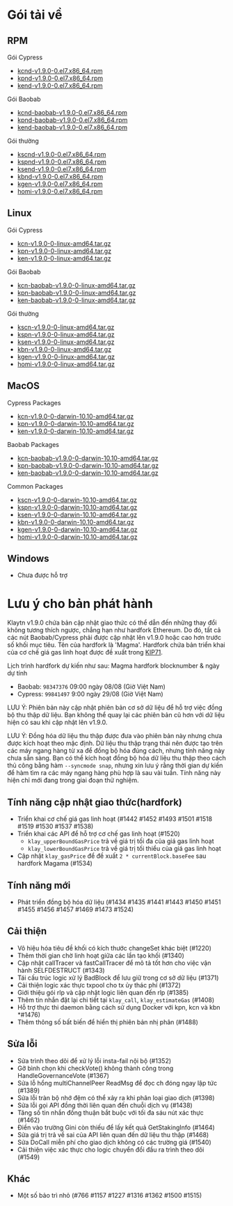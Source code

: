 # Gói tải về <a id="package-downloads"></a>

## RPM <a id="rpm"></a>

Gói Cypress
- [kcnd-v1.9.0-0.el7.x86_64.rpm](https://packages.klaytn.net/klaytn/v1.9.0/kcnd-v1.9.0-0.el7.x86_64.rpm)
- [kpnd-v1.9.0-0.el7.x86_64.rpm](https://packages.klaytn.net/klaytn/v1.9.0/kpnd-v1.9.0-0.el7.x86_64.rpm)
- [kend-v1.9.0-0.el7.x86_64.rpm](https://packages.klaytn.net/klaytn/v1.9.0/kend-v1.9.0-0.el7.x86_64.rpm)

Gói Baobab
- [kcnd-baobab-v1.9.0-0.el7.x86_64.rpm](https://packages.klaytn.net/klaytn/v1.9.0/kcnd-baobab-v1.9.0-0.el7.x86_64.rpm)
- [kpnd-baobab-v1.9.0-0.el7.x86_64.rpm](https://packages.klaytn.net/klaytn/v1.9.0/kpnd-baobab-v1.9.0-0.el7.x86_64.rpm)
- [kend-baobab-v1.9.0-0.el7.x86_64.rpm](https://packages.klaytn.net/klaytn/v1.9.0/kend-baobab-v1.9.0-0.el7.x86_64.rpm)

Gói thường
- [kscnd-v1.9.0-0.el7.x86_64.rpm](https://packages.klaytn.net/klaytn/v1.9.0/kscnd-v1.9.0-0.el7.x86_64.rpm)
- [kspnd-v1.9.0-0.el7.x86_64.rpm](https://packages.klaytn.net/klaytn/v1.9.0/kspnd-v1.9.0-0.el7.x86_64.rpm)
- [ksend-v1.9.0-0.el7.x86_64.rpm](https://packages.klaytn.net/klaytn/v1.9.0/ksend-v1.9.0-0.el7.x86_64.rpm)
- [kbnd-v1.9.0-0.el7.x86_64.rpm](https://packages.klaytn.net/klaytn/v1.9.0/kbnd-v1.9.0-0.el7.x86_64.rpm)
- [kgen-v1.9.0-0.el7.x86_64.rpm](https://packages.klaytn.net/klaytn/v1.9.0/kgen-v1.9.0-0.el7.x86_64.rpm)
- [homi-v1.9.0-0.el7.x86_64.rpm](https://packages.klaytn.net/klaytn/v1.9.0/homi-v1.9.0-0.el7.x86_64.rpm)

## Linux <a id="linux"></a>

Gói Cypress
- [kcn-v1.9.0-0-linux-amd64.tar.gz](https://packages.klaytn.net/klaytn/v1.9.0/kcn-v1.9.0-0-linux-amd64.tar.gz)
- [kpn-v1.9.0-0-linux-amd64.tar.gz](https://packages.klaytn.net/klaytn/v1.9.0/kpn-v1.9.0-0-linux-amd64.tar.gz)
- [ken-v1.9.0-0-linux-amd64.tar.gz](https://packages.klaytn.net/klaytn/v1.9.0/ken-v1.9.0-0-linux-amd64.tar.gz)

Gói Baobab
- [kcn-baobab-v1.9.0-0-linux-amd64.tar.gz](https://packages.klaytn.net/klaytn/v1.9.0/kcn-baobab-v1.9.0-0-linux-amd64.tar.gz)
- [kpn-baobab-v1.9.0-0-linux-amd64.tar.gz](https://packages.klaytn.net/klaytn/v1.9.0/kpn-baobab-v1.9.0-0-linux-amd64.tar.gz)
- [ken-baobab-v1.9.0-0-linux-amd64.tar.gz](https://packages.klaytn.net/klaytn/v1.9.0/ken-baobab-v1.9.0-0-linux-amd64.tar.gz)

Gói thường
- [kscn-v1.9.0-0-linux-amd64.tar.gz](https://packages.klaytn.net/klaytn/v1.9.0/kscn-v1.9.0-0-linux-amd64.tar.gz)
- [kspn-v1.9.0-0-linux-amd64.tar.gz](https://packages.klaytn.net/klaytn/v1.9.0/kspn-v1.9.0-0-linux-amd64.tar.gz)
- [ksen-v1.9.0-0-linux-amd64.tar.gz](https://packages.klaytn.net/klaytn/v1.9.0/ksen-v1.9.0-0-linux-amd64.tar.gz)
- [kbn-v1.9.0-0-linux-amd64.tar.gz](https://packages.klaytn.net/klaytn/v1.9.0/kbn-v1.9.0-0-linux-amd64.tar.gz)
- [kgen-v1.9.0-0-linux-amd64.tar.gz](https://packages.klaytn.net/klaytn/v1.9.0/kgen-v1.9.0-0-linux-amd64.tar.gz)
- [homi-v1.9.0-0-linux-amd64.tar.gz](https://packages.klaytn.net/klaytn/v1.9.0/homi-v1.9.0-0-linux-amd64.tar.gz)

## MacOS <a id="macos"></a>

Cypress Packages
- [kcn-v1.9.0-0-darwin-10.10-amd64.tar.gz](https://packages.klaytn.net/klaytn/v1.9.0/kcn-v1.9.0-0-darwin-10.10-amd64.tar.gz)
- [kpn-v1.9.0-0-darwin-10.10-amd64.tar.gz](https://packages.klaytn.net/klaytn/v1.9.0/kpn-v1.9.0-0-darwin-10.10-amd64.tar.gz)
- [ken-v1.9.0-0-darwin-10.10-amd64.tar.gz](https://packages.klaytn.net/klaytn/v1.9.0/ken-v1.9.0-0-darwin-10.10-amd64.tar.gz)

Baobab Packages
- [kcn-baobab-v1.9.0-0-darwin-10.10-amd64.tar.gz](https://packages.klaytn.net/klaytn/v1.9.0/kcn-baobab-v1.9.0-0-darwin-10.10-amd64.tar.gz)
- [kpn-baobab-v1.9.0-0-darwin-10.10-amd64.tar.gz](https://packages.klaytn.net/klaytn/v1.9.0/kpn-baobab-v1.9.0-0-darwin-10.10-amd64.tar.gz)
- [ken-baobab-v1.9.0-0-darwin-10.10-amd64.tar.gz](https://packages.klaytn.net/klaytn/v1.9.0/ken-baobab-v1.9.0-0-darwin-10.10-amd64.tar.gz)

Common Packages
- [kscn-v1.9.0-0-darwin-10.10-amd64.tar.gz](https://packages.klaytn.net/klaytn/v1.9.0/kscn-v1.9.0-0-darwin-10.10-amd64.tar.gz)
- [kspn-v1.9.0-0-darwin-10.10-amd64.tar.gz](https://packages.klaytn.net/klaytn/v1.9.0/kspn-v1.9.0-0-darwin-10.10-amd64.tar.gz)
- [ksen-v1.9.0-0-darwin-10.10-amd64.tar.gz](https://packages.klaytn.net/klaytn/v1.9.0/ksen-v1.9.0-0-darwin-10.10-amd64.tar.gz)
- [kbn-v1.9.0-0-darwin-10.10-amd64.tar.gz](https://packages.klaytn.net/klaytn/v1.9.0/kbn-v1.9.0-0-darwin-10.10-amd64.tar.gz)
- [kgen-v1.9.0-0-darwin-10.10-amd64.tar.gz](https://packages.klaytn.net/klaytn/v1.9.0/kgen-v1.9.0-0-darwin-10.10-amd64.tar.gz)
- [homi-v1.9.0-0-darwin-10.10-amd64.tar.gz](https://packages.klaytn.net/klaytn/v1.9.0/homi-v1.9.0-0-darwin-10.10-amd64.tar.gz)

## Windows <a id="windows"></a>

- Chưa được hỗ trợ


# Lưu ý cho bản phát hành <a id="release-notes"></a>

Klaytn v1.9.0 chứa bản cập nhật giao thức có thể dẫn đến những thay đổi không tương thích ngược, chẳng hạn như hardfork Ethereum. Do đó, tất cả các nút Baobab/Cypress phải được cập nhật lên v1.9.0 hoặc cao hơn trước số khối mục tiêu. Tên của hardfork là 'Magma'. Hardfork chứa bản triển khai của cơ chế giá gas linh hoạt được đề xuất trong [KIP71](https://kips.klaytn.foundation/KIPs/kip-71).

Lịch trình hardfork dự kiến như sau: Magma hardfork blocknumber & ngày dự tính
- Baobab: `98347376` 09:00 ngày 08/08 (Giờ Việt Nam)
- Cypress: `99841497` 9:00 ngày 29/08 (Giờ Việt Nam)

LƯU Ý: Phiên bản này cập nhật phiên bản cơ sở dữ liệu để hỗ trợ việc đồng bộ thu thập dữ liệu. Bạn không thể quay lại các phiên bản cũ hơn với dữ liệu hiện có sau khi cập nhật lên v1.9.0.

LƯU Ý: Đồng hóa dữ liệu thu thập được đưa vào phiên bản này nhưng chưa được kích hoạt theo mặc định. Dữ liệu thu thập trạng thái nên được tạo trên các máy ngang hàng từ xa để đồng bộ hóa đúng cách, nhưng tính năng này chưa sẵn sàng. Bạn có thể kích hoạt đồng bộ hóa dữ liệu thu thập theo cách thủ công bằng hàm `--syncmode snap`, nhưng xin lưu ý rằng thời gian dự kiến để hàm tìm ra các máy ngang hàng phù hợp là sau vài tuần. Tính năng này hiện chỉ mới đang trong giai đoạn thử nghiệm.

## Tính năng cập nhật giao thức(hardfork)
- Triển khai cơ chế giá gas linh hoạt (#1442 #1452 #1493 #1501 #1518 #1519 #1530 #1537 #1538)
- Triển khai các API để hỗ trợ cơ chế gas linh hoạt (#1520)
    - `klay_upperBoundGasPrice` trả về giá trị tối đa của giá gas linh hoạt
    - `klay_lowerBoundGasPrice` trả về giá trị tối thiểu của giá gas linh hoạt
- Cập nhật `klay_gasPrice` để đề xuất `2 * currentBlock.baseFee` sau hardfork Magama (#1534)

## Tính năng mới
- Phát triển đồng bộ hóa dữ liệu (#1434 #1435 #1441 #1443 #1450 #1451 #1455 #1456 #1457 #1469 #1473 #1524)

## Cải thiện
- Vô hiệu hóa tiêu đề khối có kích thước changeSet khác biệt (#1220)
- Thêm thời gian chờ linh hoạt giữa các lần tạo khối (#1340)
- Cập nhật callTracer và fastCallTracer để mô tả tốt hơn cho việc vận hành SELFDESTRUCT (#1343)
- Tái cấu trúc logic xử lý BadBlock để lưu giữ trong cơ sở dữ liệu (#1371)
- Cải thiện logic xác thực txpool cho tx ủy thác phí (#1372)
- Giới thiệu gói rlp và cập nhật logic liên quan đến rlp (#1385)
- Thêm tin nhắn đặt lại chi tiết tại `klay_call`, `klay_estimateGas` (#1408)
- Hỗ trợ thực thi daemon bằng cách sử dụng Docker với kpn, kcn và kbn *#1476)
- Thêm thông số bất biến để hiển thị phiên bản nhị phân (#1488)

## Sửa lỗi
- Sửa trình theo dõi để xử lý lỗi insta-fail nội bộ (#1352)
- Gỡ bình chọn khi checkVote() không thành công trong HandleGovernanceVote (#1367)
- Sửa lỗ hổng multiChannelPeer ReadMsg để đọc ch đóng ngay lập tức (#1389)
- Sửa lỗi tràn bộ nhớ đệm có thể xảy ra khi phân loại giao dịch (#1398)
- Sửa lỗi gọi API đồng thời liên quan đến chuỗi dịch vụ (#1438)
- Tăng số tin nhắn đồng thuận bắt buộc với tối đa sáu nút xác thực (#1462)
- Điền vào trường Gini còn thiếu để lấy kết quả GetStakingInfo (#1464)
- Sửa giá trị trả về sai của API liên quan đến dữ liệu thu thập (#1468)
- Sửa DoCall miễn phí cho giao dịch không có các trường giá (#1540)
- Cải thiện việc xác thực cho logic chuyển đổi đầu ra trình theo dõi (#1549)

## Khác
- Một số bảo trì nhỏ (#766 #1157 #1227 #1316 #1362 #1500 #1515)
